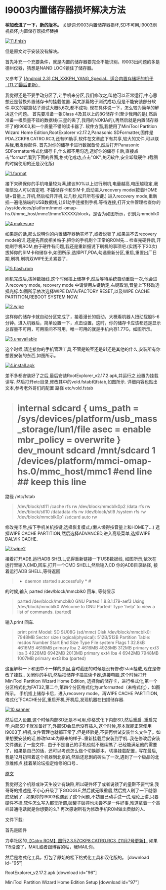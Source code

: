 # I9003内置储存器损坏解决方法

**稍加改进了一下，[新的版本](http://promiseforever.com/2011/12/29/i9003%e5%86%85%e7%bd%ae%e5%82%a8%e5%ad%98%e5%8d%a1%e6%8d%9f%e5%9d%8f%e5%a6%82%e4%bd%95%e5%ae%89%e8%a3%85%e7%a8%8b%e5%ba%8f.html)。** 关键词:I9003内置储存器损坏,SD不可用,I9003刷机损坏,内置储存器损坏替换 

[![11.finish](https://attachment.soulteary.com/2011/12/29/11.finish.jpg "11.finish")](https://attachment.soulteary.com/2011/12/29/11.finish.jpg) 

但是原文对于安装没有解决。 

首先补充一个充要条件，就是内置的储存器要完全不能识别。I9003出问题的多是德州仪器，猜想是NAND LOCK锁住了储存器。 

又参考了 [[Android 2.3] CN_XXKPH_YANG_Special，适合内置存储坏的机子（11.21最后更新）](http://promiseforever.com/redirect?url=http%3A%2F%2Fbbs.lidroid.com%2Ft-72436-6-1.html&key=33515b1fb83d4c38ed9b47574756c4c6) 

我觉得还是不要手动分区了,让手机来分区,我们修改之,叫他可以正常运行,中心思想还是替换外置储存卡的挂载位置. 英文那篇帖子测试成功,但是不能安装部分软件.中文的那篇帖子测试大概5,6次,都不成功. 现在具体说一下，怎么较为简单的解决这个问题。 首先要准备一张Class 4及其以上的8G储存卡(至少我用的是),然后准备一根质量不错的数据线(三星的丢了,我用的NOKIA的),再然后就是内置储存器坏了的I9003,和一个质量不错的读卡器了. 软件方面,我使用了MiniTool Partition Wizard Home Edition,RootExplorer v2.17.2,Panasonic SDFormatter,固件是PDA.ZCKP8.CATRO.RC3,还有91助手,软件在文章底下有共享,较大的文件,可以联系我,我发你邮件. 首先对你的储存卡进行数据备份,然后打开Panasonic SDFormatter格式化储存卡,什么都不用勾选,选好你的储存卡后,直接点击"format",看到下面的界面,格式化成功,点击"OK",关闭软件,安全卸载硬件.(截图的时候使用的还是汉化版) 

[![1.format](https://attachment.soulteary.com/2011/12/29/1.format.jpg "1.format")](https://attachment.soulteary.com/2011/12/29/1.format.jpg) 

接下来确保你的手机电量较为满,建议90%以上进行刷机,电量越高,电压越稳定,我相信没人可以否定吧. 不插储存卡和SIM卡,启动进入recovery mode(按着HOME键+音量上,开机,然后松开开机,过几秒,松开所有按键.) 进入recovery mode,重新插一遍电脑端的USB数据线,让91助手连接到手机.等待连接,打开文件管理检查你的 /sys/devices/platform/mmci-omap-hs.0/mmc_host/mmc1/mmc1:XXXX/block，是否为如图所示，识别为mmcblk0 

[![4.makesure](https://attachment.soulteary.com/2011/12/29/4.makesure.jpg "4.makesure")](https://attachment.soulteary.com/2011/12/29/4.makesure.jpg) 

如果是的话,那么说明你的内置储存器确实坏了,或者说锁了.如果进不去recovery mode的话,还是先百度相关帖子,把你的手机刷个正常的ROM先... 检查完硬件后,开始刷手机ROM,由于硬件有问题,我还是重新细说下刷机的事项吧.(实践不下20次) 拔掉你的SIM卡和储存卡,如图所示,选择PIT,PDA,勾选重新分区,重启,重置出厂日期,刷机.刷机双WIPE无关紧要了.. 

[![5.flash.rom](https://attachment.soulteary.com/2011/12/29/5.flash_.rom_.jpg "5.flash.rom")](https://attachment.soulteary.com/2011/12/29/5.flash_.rom_.jpg) 

刷机完成后,拔掉数据线,这个时候插上储存卡,然后等待系统自动重启一次,他会进入recovery mode, recovery mode 中请使用左键确定,右键取消,音量上下移动选择光标.如图所示依次选择WIPE DATA/FACTORY RESET,以及WIPE CACHE PARTITION,REBOOT SYSTEM NOW. 

[![2.wipe](https://attachment.soulteary.com/2011/12/29/2.wipe_.jpg "2.wipe")](https://attachment.soulteary.com/2011/12/29/2.wipe_.jpg) 

这样你的储存卡就自动分区完成了，接着漫长的启动，大概看机器人扭动屁股5-6分钟。进入机器后，简单设置一下，点击设置，这时，你的储存卡应该都还是显示 总容量不可用，可用空间不可用，唯一可用的就是手机内存1.77G，如图所示。 

[![3.unavailable](https://attachment.soulteary.com/2011/12/29/3.unavailable.jpg "3.unavailable")](https://attachment.soulteary.com/2011/12/29/3.unavailable.jpg) 

这个时候,请连接你的手机管理工具,不管是豌豆还是91还是其他的什么,安装所有你想要安装的东西,如图所示。 

[![4.install.apk](https://attachment.soulteary.com/2011/12/29/4.install.apk_.jpg "4.install.apk")](https://attachment.soulteary.com/2011/12/29/4.install.apk_.jpg) 

差不多都安装好了之后,最后安装RootExplorer_v2.17.2.apk,并运行之,设置为挂载读写. 然后打开etc目录,修改其中的vold.fstab和fstab,如图所示. 详细内容也贴出文本,参考老外哥们的配置 路径 etc/vold.fstab

> # internal sdcard { ums_path = /sys/devices/platform/usb_mass_storage/lun1/file asec = enable mbr_policy = overwrite } dev_mount sdcard /mnt/sdcard 1 /devices/platform/mmci-omap-hs.0/mmc_host/mmc1 #end line ## keep this line

路径 /etc/fstab

> /dev/block/stl11 /cache rfs rw /dev/block/mmcblk0p2 /data rfs rw /dev/block/stl10 /datadata rfs rw /dev/block/stl9 /system rfs rw /dev/block/mmcblk0p1 /sdcard auto rw

修改完毕后,按下手机关机按键,选择恢复模式,(懒人懒得按音量上和HOME了...) 选择WIPE CACHE PARTITION,然后选择ADVANCED,进入高级菜单,选择WIPE DALVIK CACHE. 

[![7.wipe2](https://attachment.soulteary.com/2011/12/29/7.wipe2_.jpg "7.wipe2")](https://attachment.soulteary.com/2011/12/29/7.wipe2_.jpg) 

接着打开ADB,运行ADB SHELL,记得重新链接一下USB数据线, 如图所示,依次在运行里输入CMD,回车,打开一个CMD SHELL,然后输入CD 你的ADB目录路径, 接着运行ADB SHELL,等待返回

> * daemon started successfully * #

的时候,输入 parted /dev/block/mmcblk0 回车, 等待显示

> parted /dev/block/mmcblk0 GNU Parted 1.8.8.1.179-aef3 Using /dev/block/mmcblk0 Welcome to GNU Parted! Type 'help' to view a list of commands. (parted)

输入print 回车.

> print print Model: SD SU08G (sd/mmc) Disk /dev/block/mmcblk0: 7948MB Sector size (logical/physical): 512B/512B Partition Table: msdos Number Start End Size Type File system Flags 1 32.8kB 4616MB 4616MB primary lba 2 4616MB 4928MB 312MB primary ext3 lba 3 4928MB 6942MB 2013MB primary ext4 lba 4 6942MB 7948MB 1007MB primary ext3 lba (parted)

这里解释一下和图中不一样的原因,当时截图的时候是没有修改fstab挂载,现在是修改了挂载.. 关闭你的手机,然后把储存卡插进读卡器,连接电脑,这个时候打开MiniTool Partition Wizard Home Edition, 选择你的储存卡，进行格式化,第一个分区格式化为FAT32,第二个,第四个分区格式化为unformatted（未格式化），如图所示。 手机插上储存卡后，进入recovery mode，再WIPE CACHE PARTITION,格式化下CACHE分区,重启开机,开机后,发现机器在扫描储存器. 

[![10.sanner](https://attachment.soulteary.com/2011/12/29/10.sanner.jpg "10.sanner")](https://attachment.soulteary.com/2011/12/29/10.sanner.jpg) 

然后进入设置,这个时候内部SD还是不可用,你格式化下内部SD,然后重启..重启完毕,内部SD卡就准备好了,外部SD会显示没有插入,这个时候,基本就能正常使用I9003了,相机,文件管理也就都正常了.但是经验是,不要再尝试安装什么文件了。如果想要安装的话,修改fstab为原来的样子..重新挂载后安装到手机..我在修改后安装文件遇到了一些文件.. 由于不是自己的手机也就不继续搞了.已经能满足他的需要了，如果是自己的话，还可以考虑怎么做个切换脚本，切换挂载配置.. 写在最后,我是12月初带着这个机器到北京的,然后还悲剧的砖头了一次,遇到了一个极品的北京维修点,挂着某论坛指定维修的口号..

[原文](http://promiseforever.com/2011/12/06/%e5%8c%97%e4%ba%aci9003%e7%bb%b4%e4%bf%ae%e5%8f%8a%e8%ae%a4%e8%af%81%e5%95%86%e6%88%b7%e5%8f%98%e8%84%b8.html) 

我觉得这个机器或许天生设计有缺陷,所以硬件坏了或者说锁了的童鞋不要气馁,我哥哥的描述是,不小心升级了下GOOGLE,然后就无限重启,然后找人刷了一下就彻底悲剧了.. 如果你的I9003也遇到了这个问题,不妨自己动手试一试,理论上讲,只要硬件不挂,软件怎么写入都无所谓,破罐子破摔也未尝不是一件好事,难道拿着一个高档普通电话就是你想要的么? 再次感谢所有为修改手机ROM做出贡献的人. 

文件下载: 

首先是固件 

力卓社区的[【Catro ROM】国行2.3.5ZCKP8.CATRO.RC3【11月7号更新】](http://promiseforever.com/redirect?url=http%3A%2F%2Fbbs.lidroid.com%2Ft-71862-1-1.html&key=e36413b13619a494c238bce22147e7e2) 如果115没源了，MAIL或者跟博客的帖，我MAIL你。 

然后是格式化工具，打包了原始的松下格式化工具和汉化版的。 [download id="95"] 

RootExplorer_v2.17.2.apk [download id="96"] 

MiniTool Partition Wizard Home Edition Setup [download id="97"]

